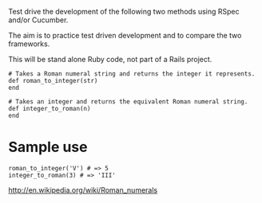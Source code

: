 Test drive the development of the following two methods using RSpec and/or Cucumber.

The aim is to practice test driven development and to compare the two frameworks.

This will be stand alone Ruby code, not part of a Rails project.

    # Takes a Roman numeral string and returns the integer it represents.
    def roman_to_integer(str)
    end

    # Takes an integer and returns the equivalent Roman numeral string.
    def integer_to_roman(n)
    end

# Sample use
    roman_to_integer('V') # => 5
    integer_to_roman(3) # => 'III'

http://en.wikipedia.org/wiki/Roman_numerals